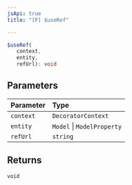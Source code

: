 ```yaml
---
jsApi: true
title: "[F] $useRef"

---
```

```ts
$useRef(
   context, 
   entity, 
   refUrl): void
```

## Parameters

| Parameter | Type |
| :------ | :------ |
| `context` | `DecoratorContext` |
| `entity` | `Model` \| `ModelProperty` |
| `refUrl` | `string` |

## Returns

`void`
